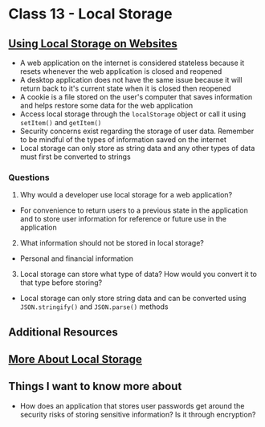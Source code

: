 # Class 13 - Local Storage

## [Using Local Storage on Websites](https://www.smashingmagazine.com/2010/10/local-storage-and-how-to-use-it/)
- A web application on the internet is considered stateless because it resets whenever the web application is closed and reopened
- A desktop application does not have the same issue because it will return back to it's current state when it is closed then reopened
- A cookie is a file stored on the user's computer that saves information and helps restore some data for the web application
- Access local storage through the ```localStorage``` object or call it using ```setItem()``` and ```getItem()```
- Security concerns exist regarding the storage of user data. Remember to be mindful of the types of information saved on the internet
- Local storage can only store as string data and any other types of data must first be converted to strings

### Questions
1. Why would a developer use local storage for a web application?
- For convenience to return users to a previous state in the application and to store user information for reference or future use in the application
2. What information should not be stored in local storage?
- Personal and financial information
3. Local storage can store what type of data? How would you convert it to that type before storing?
- Local storage can only store string data and can be converted using ```JSON.stringify()``` and ```JSON.parse()``` methods

## Additional Resources

## [More About Local Storage](https://diveinto.html5doctor.com/storage.html)

## Things I want to know more about
- How does an application that stores user passwords get around the security risks of storing sensitive information? Is it through encryption?

